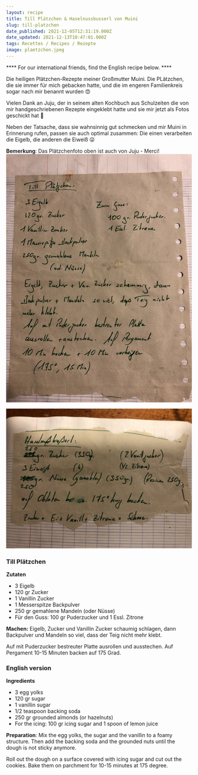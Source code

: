 ```yaml
---
layout: recipe
title: Till Plätzchen & Haselnussbusserl von Muini
slug: till-platzchen
date_published: 2021-12-05T12:31:19.000Z
date_updated: 2021-12-13T10:47:01.000Z
tags: Recettes / Recipes / Rezepte
image: plaetzchen.jpeg
---
```



**** For our international friends, find the English recipe below. ****

Die heiligen Plätzchen-Rezepte meiner Großmutter Muini. Die PLätzchen, die sie immer für mich gebacken hatte, und die im engeren Familienkreis sogar nach mir benannt wurden 😍

Vielen Dank an Juju, der in seinem alten Kochbuch aus Schulzeiten die von mir handgeschriebenen Rezepte eingeklebt hatte und sie mir jetzt als Fotos geschickt hat 🙏

Neben der Tatsache, dass sie wahnsinnig gut schmecken und mir Muini in Erinnerung rufen, passen sie auch optimal zusammen: Die einen verarbeiten die Eigelb, die anderen die Eiweiß 😜

**Bemerkung**: Das Plätzchenfoto oben ist auch von Juju - Merci!
![](rezept_till_plaetzchen.jpeg)

![](rezept_haselnussbusserl.jpeg)

### Till Plätzchen

**Zutaten**

- 3 Eigelb
- 120 gr Zucker
- 1 Vanillin Zucker
- 1 Messerspitze Backpulver
- 250 gr gemahlene Mandeln (oder Nüsse)
- Für den Guss: 100 gr Puderzucker und 1 Essl. Zitrone

**Machen:** Eigelb, Zucker und Vanillin Zucker schaumig schlagen, dann Backpulver und Mandeln so viel, dass der Teig nicht mehr klebt. 

Auf mit Puderzucker bestreuter Platte ausrollen und ausstechen. Auf Pergament 10-15 Minuten backen auf 175 Grad.

### English version

**Ingredients**

- 3 egg yolks
- 120 gr sugar
- 1 vanillin sugar
- 1/2 teaspoon backing soda
- 250 gr grounded almonds (or hazelnuts)
- For the icing: 100 gr icing sugar and 1 spoon of lemon juice

**Preparation**: Mix the egg yolks, the sugar and the vanillin to a foamy structure. Then add the backing soda and the grounded nuts until the dough is not sticky anymore.

Roll out the dough on a surface covered with icing sugar and cut out the cookies. Bake them on parchment for 10-15 minutes at 175 degree.
